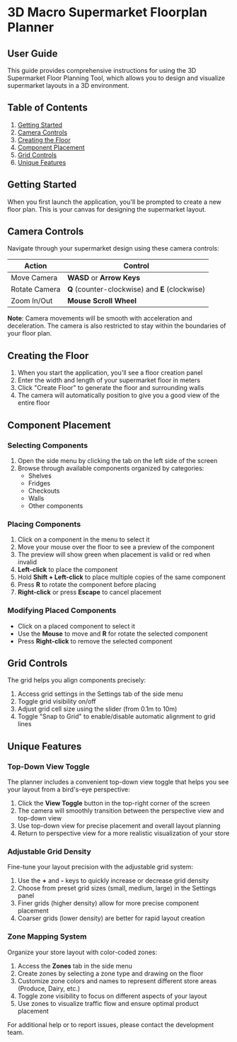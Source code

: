 # 3D Macro Supermarket Floorplan Planner
## User Guide

This guide provides comprehensive instructions for using the 3D Supermarket Floor Planning Tool, which allows you to design and visualize supermarket layouts in a 3D environment.

## Table of Contents
1. [Getting Started](#getting-started)
2. [Camera Controls](#camera-controls)
3. [Creating the Floor](#creating-the-floor)
4. [Component Placement](#component-placement)
5. [Grid Controls](#grid-controls)
6. [Unique Features](#unique-features)

## Getting Started

When you first launch the application, you'll be prompted to create a new floor plan. This is your canvas for designing the supermarket layout.

## Camera Controls

Navigate through your supermarket design using these camera controls:

| Action | Control |
|--------|---------|
| Move Camera | **WASD** or **Arrow Keys** |
| Rotate Camera | **Q** (counter-clockwise) and **E** (clockwise) |
| Zoom In/Out | **Mouse Scroll Wheel** |

**Note**: Camera movements will be smooth with acceleration and deceleration. The camera is also restricted to stay within the boundaries of your floor plan.

## Creating the Floor

1. When you start the application, you'll see a floor creation panel
2. Enter the width and length of your supermarket floor in meters
3. Click "Create Floor" to generate the floor and surrounding walls
4. The camera will automatically position to give you a good view of the entire floor

## Component Placement

### Selecting Components

1. Open the side menu by clicking the tab on the left side of the screen
2. Browse through available components organized by categories:
   - Shelves
   - Fridges
   - Checkouts
   - Walls
   - Other components

### Placing Components

1. Click on a component in the menu to select it
2. Move your mouse over the floor to see a preview of the component
3. The preview will show green when placement is valid or red when invalid
4. **Left-click** to place the component
5. Hold **Shift + Left-click** to place multiple copies of the same component
6. Press **R** to rotate the component before placing
7. **Right-click** or press **Escape** to cancel placement

### Modifying Placed Components

- Click on a placed component to select it
- Use the **Mouse** to move and **R** for rotate the selected component
- Press **Right-click** to remove the selected component

## Grid Controls

The grid helps you align components precisely:

1. Access grid settings in the Settings tab of the side menu
2. Toggle grid visibility on/off
3. Adjust grid cell size using the slider (from 0.1m to 10m)
4. Toggle "Snap to Grid" to enable/disable automatic alignment to grid lines

## Unique Features

### Top-Down View Toggle

The planner includes a convenient top-down view toggle that helps you see your layout from a bird's-eye perspective:

1. Click the **View Toggle** button in the top-right corner of the screen
2. The camera will smoothly transition between the perspective view and top-down view
3. Use top-down view for precise placement and overall layout planning
4. Return to perspective view for a more realistic visualization of your store

### Adjustable Grid Density

Fine-tune your layout precision with the adjustable grid system:

1. Use the **+** and **-** keys to quickly increase or decrease grid density
2. Choose from preset grid sizes (small, medium, large) in the Settings panel
3. Finer grids (higher density) allow for more precise component placement
4. Coarser grids (lower density) are better for rapid layout creation

### Zone Mapping System

Organize your store layout with color-coded zones:

1. Access the **Zones** tab in the side menu
2. Create zones by selecting a zone type and drawing on the floor
3. Customize zone colors and names to represent different store areas (Produce, Dairy, etc.)
4. Toggle zone visibility to focus on different aspects of your layout
5. Use zones to visualize traffic flow and ensure optimal product placement

For additional help or to report issues, please contact the development team.
